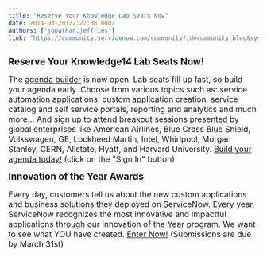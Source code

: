 ```yaml
---
title: "Reserve Your Knowledge Lab Seats Now"
date: 2014-03-20T22:22:38.000Z
authors: ["jonathan.jeffries"]
link: "https://community.servicenow.com/community?id=community_blog&sys_id=abfde62ddbd0dbc01dcaf3231f961920"
---
```

<p><strong style="font-size: 14pt;">Reserve Your Knowledge14 Lab Seats Now!</strong></p><p><span style="font-size: 12pt;">The <a title="owledge.servicenow.com/KN14/AgendaBuilder/Mar3CommunityNE" href="http://knowledge.servicenow.com/KN14/AgendaBuilder/Mar3CommunityNE">agenda builder</a> is now open. Lab seats fill up fast, so build your agenda early. Choose from various topics such as: service automation applications, custom application creation, service catalog and self service portals, reporting and analytics and much more... And sign up to attend breakout sessions presented by global enterprises like American Airlines, Blue Cross Blue Shield, Volkswagen, GE, Lockheed Martin, Intel, Whirlpool, Morgan Stanley, CERN, Allstate, Hyatt, and Harvard University. <a title="owledge.servicenow.com/KN14/AgendaBuilder/Mar3CommunityNE" href="http://knowledge.servicenow.com/KN14/AgendaBuilder/Mar3CommunityNE">Build your agenda today!</a> (click on the "Sign In" button)</span></p><p></p><p><strong style="font-size: 14pt;">Innovation of the Year Awards</strong></p><p><span style="font-size: 12pt;">Every day, customers tell us about the new custom applications and business solutions they deployed on ServiceNow. Every year, ServiceNow recognizes the most innovative and impactful applications through our Innovation of the Year program. We want to see what YOU have created. <a title="nowledge.servicenow.com/KN14/Awards/Mar3CommunityNE" href="https://knowledge.servicenow.com/KN14/Awards/Mar3CommunityNE">Enter Now!</a> (Submissions are due by March 31st)</span></p>